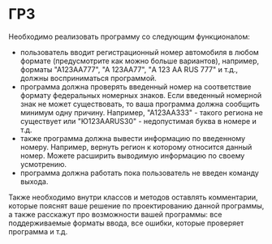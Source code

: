 # ГРЗ
Необходимо реализовать программу со следующим функционалом:
* пользователь вводит регистрационный номер автомобиля в любом формате (предусмотрите как можно больше вариантов), например, форматы "А123АА777", "А 123АА77", "A 123 AA RUS 777" и т.д., должны восприниматься программой.
* программа должна проверять введенный номер на соответствие формату федеральных номерных знаков. Если введенный номерной знак не может существовать, то ваша
программа должна сообщить минимум одну причину. Например, "А123АА333" - такого региона не существует или "Ю123ААRUS30" - недопустимая буква в номере и т.д. 
* также программа должна вывести информацию по введенному номеру. Например, вернуть регион к которому относится данный номер. Можете расширить выводимую информацию по своему усмотрению.
* программа должна работать пока пользователь не введен команду выхода.

Также необходимо внутри классов и методов оставлять комментарии, которые пояснят ваше решение по проектированию данной программы, а также расскажут про возможности вашей программы: все поддерживаемые форматы ввода, все ошибки, которые проверяет программа и т.д.